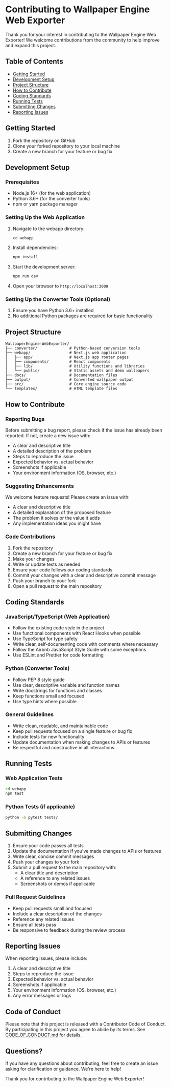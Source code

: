 # Contributing to Wallpaper Engine Web Exporter

Thank you for your interest in contributing to the Wallpaper Engine Web Exporter! We welcome contributions from the community to help improve and expand this project.

## Table of Contents

- [Getting Started](#getting-started)
- [Development Setup](#development-setup)
- [Project Structure](#project-structure)
- [How to Contribute](#how-to-contribute)
- [Coding Standards](#coding-standards)
- [Running Tests](#running-tests)
- [Submitting Changes](#submitting-changes)
- [Reporting Issues](#reporting-issues)

## Getting Started

1. Fork the repository on GitHub
2. Clone your forked repository to your local machine
3. Create a new branch for your feature or bug fix

## Development Setup

### Prerequisites

- Node.js 16+ (for the web application)
- Python 3.6+ (for the converter tools)
- npm or yarn package manager

### Setting Up the Web Application

1. Navigate to the webapp directory:
   ```bash
   cd webapp
   ```

2. Install dependencies:
   ```bash
   npm install
   ```

3. Start the development server:
   ```bash
   npm run dev
   ```

4. Open your browser to `http://localhost:3000`

### Setting Up the Converter Tools (Optional)

1. Ensure you have Python 3.6+ installed
2. No additional Python packages are required for basic functionality

## Project Structure

```
WallpaperEngine-WebExporter/
├── converter/              # Python-based conversion tools
├── webapp/                 # Next.js web application
│   ├── app/                # Next.js app router pages
│   ├── components/         # React components
│   ├── lib/                # Utility functions and libraries
│   └── public/             # Static assets and demo wallpapers
├── docs/                   # Documentation files
├── output/                 # Converted wallpaper output
├── src/                    # Core engine source code
└── templates/              # HTML template files
```

## How to Contribute

### Reporting Bugs

Before submitting a bug report, please check if the issue has already been reported. If not, create a new issue with:

- A clear and descriptive title
- A detailed description of the problem
- Steps to reproduce the issue
- Expected behavior vs. actual behavior
- Screenshots if applicable
- Your environment information (OS, browser, etc.)

### Suggesting Enhancements

We welcome feature requests! Please create an issue with:

- A clear and descriptive title
- A detailed explanation of the proposed feature
- The problem it solves or the value it adds
- Any implementation ideas you might have

### Code Contributions

1. Fork the repository
2. Create a new branch for your feature or bug fix
3. Make your changes
4. Write or update tests as needed
5. Ensure your code follows our coding standards
6. Commit your changes with a clear and descriptive commit message
7. Push your branch to your fork
8. Open a pull request to the main repository

## Coding Standards

### JavaScript/TypeScript (Web Application)

- Follow the existing code style in the project
- Use functional components with React Hooks when possible
- Use TypeScript for type safety
- Write clear, self-documenting code with comments where necessary
- Follow the Airbnb JavaScript Style Guide with some exceptions
- Use ESLint and Prettier for code formatting

### Python (Converter Tools)

- Follow PEP 8 style guide
- Use clear, descriptive variable and function names
- Write docstrings for functions and classes
- Keep functions small and focused
- Use type hints where possible

### General Guidelines

- Write clean, readable, and maintainable code
- Keep pull requests focused on a single feature or bug fix
- Include tests for new functionality
- Update documentation when making changes to APIs or features
- Be respectful and constructive in all interactions

## Running Tests

### Web Application Tests

```bash
cd webapp
npm test
```

### Python Tests (if applicable)

```bash
python -m pytest tests/
```

## Submitting Changes

1. Ensure your code passes all tests
2. Update the documentation if you've made changes to APIs or features
3. Write clear, concise commit messages
4. Push your changes to your fork
5. Submit a pull request to the main repository with:
   - A clear title and description
   - A reference to any related issues
   - Screenshots or demos if applicable

### Pull Request Guidelines

- Keep pull requests small and focused
- Include a clear description of the changes
- Reference any related issues
- Ensure all tests pass
- Be responsive to feedback during the review process

## Reporting Issues

When reporting issues, please include:

1. A clear and descriptive title
2. Steps to reproduce the issue
3. Expected behavior vs. actual behavior
4. Screenshots if applicable
5. Your environment information (OS, browser, etc.)
6. Any error messages or logs

## Code of Conduct

Please note that this project is released with a Contributor Code of Conduct. By participating in this project you agree to abide by its terms. See [CODE_OF_CONDUCT.md](CODE_OF_CONDUCT.md) for details.

## Questions?

If you have any questions about contributing, feel free to create an issue asking for clarification or guidance. We're here to help!

Thank you for contributing to the Wallpaper Engine Web Exporter!